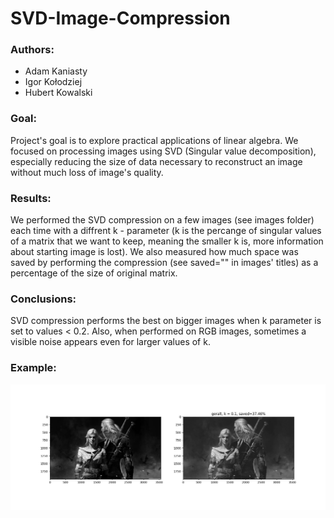 # SVD-Image-Compression

### Authors:
- Adam Kaniasty
- Igor Kołodziej
- Hubert Kowalski

### Goal:
Project's goal is to explore practical applications of linear algebra. 
We focused on processing images using SVD (Singular value decomposition), especially reducing the size of data necessary to reconstruct an image without much loss of image's quality.

### Results:
We performed the SVD compression on a few images (see images folder) each time with a diffrent k - parameter (k is the percange of singular values of a matrix that we want to keep, meaning the smaller k is, more information about starting image is lost).
We also measured how much space was saved by performing the compression (see saved="" in images' titles) as a percentage of the size of original matrix.

### Conclusions:
SVD compression performs the best on bigger images when k parameter is set to values < 0.2. Also, when performed on RGB images, sometimes a visible noise appears even for larger values of k.

### Example:
![](https://github.com/AdamKaniasty/SVD-Image-Compression/blob/main/images/gray/figs/geralt_0.1.jpg)
